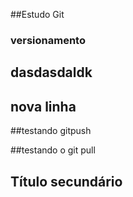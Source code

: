##Estudo Git

### versionamento

## dasdasdaldk

## nova linha

##testando gitpush

##testando o git pull

## Título secundário
